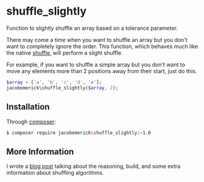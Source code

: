 shuffle_slightly
================

Function to slightly shuffle an array based on a tolerance parameter.

There may come a time when you want to shuffle an array but you don't want to completely ignore the order. This function, which behaves much like the native [shuffle](http://us1.php.net/manual/en/function.shuffle.php), will perform a slight shuffle.

For example, if you want to shuffle a simple array but you don't want to move any elements more than 2 positions away from their start, just do this.

```php
$array = ['a', 'b', 'c', 'd', 'e'];
jacobemerick\shuffle_slightly($array, 2);
```

## Installation

Through [composer](http://getcomposer.org):

```bash
$ composer require jacobemerick\shuffle_slightly:~1.0
```

## More Information

I wrote a [blog post](http://blog.jacobemerick.com/web-development/slightly-shuffled/) talking about the reasoning, build, and some extra information about shuffling algorithms.

